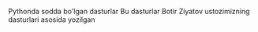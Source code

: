 Pythonda  sodda bo'lgan dasturlar
Bu dasturlar Botir Ziyatov ustozimizning dasturlari asosida yozilgan
